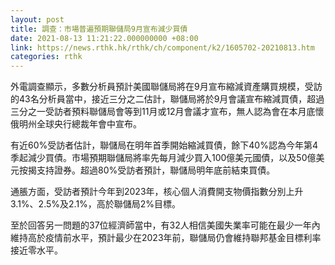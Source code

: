 ```yaml
---
layout: post
title: 調查：市場普遍預期聯儲局9月宣布減少買債
date: 2021-08-13 11:21:22.000000000 +08:00
link: https://news.rthk.hk/rthk/ch/component/k2/1605702-20210813.htm
categories: rthk
---
```


外電調查顯示，多數分析員預計美國聯儲局將在9月宣布縮減資產購買規模，受訪的43名分析員當中，接近三分之二估計，聯儲局將於9月會議宣布縮減買債，超過三分之一受訪者預料聯儲局會等到11月或12月會議才宣布，無人認為會在本月底懷俄明州全球央行總裁年會中宣布。

有近60%受訪者估計，聯儲局在明年首季開始縮減買債，餘下40%認為今年第4季起減少買債。市場預期聯儲局將率先每月減少買入100億美元國債，以及50億美元按揭支持證券。超過80%受訪者預計，聯儲局明年底前結束買債。

通脹方面，受訪者預計今年到2023年，核心個人消費開支物價指數分別上升3.1%、2.5%及2.1%，高於聯儲局2%目標。

至於回答另一問題的37位經濟師當中，有32人相信美國失業率可能在最少一年內維持高於疫情前水平，預計最少在2023年前，聯儲局仍會維持聯邦基金目標利率接近零水平。
